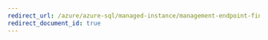 ```yaml
---
redirect_url: /azure/azure-sql/managed-instance/management-endpoint-find-ip-address
redirect_document_id: true
---
```


